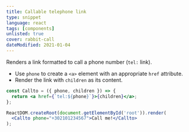 ```yaml
---
title: Callable telephone link
type: snippet
language: react
tags: [components]
unlisted: true
cover: rabbit-call
dateModified: 2021-01-04
---
```


Renders a link formatted to call a phone number (`tel:` link).

- Use `phone` to create a `<a>` element with an appropriate `href` attribute.
- Render the link with `children` as its content.

```jsx
const Callto = ({ phone, children }) => {
  return <a href={`tel:${phone}`}>{children}</a>;
};

ReactDOM.createRoot(document.getElementById('root')).render(
  <Callto phone="+302101234567">Call me!</Callto>
);
```
